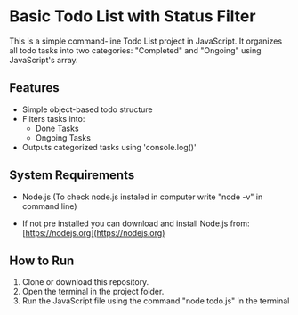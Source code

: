 # Basic Todo List with Status Filter

This is a simple command-line Todo List project in JavaScript. It organizes all todo tasks into two categories: 
"Completed" and "Ongoing" using JavaScript's array.

## Features

- Simple object-based todo structure
- Filters tasks into:
  - Done Tasks
  - Ongoing Tasks
- Outputs categorized tasks using 'console.log()'

## System Requirements

- Node.js (To check node.js instaled in computer write "node -v" in command line)

- If not pre installed you can download and install Node.js from: [https://nodejs.org](https://nodejs.org)

## How to Run

1. Clone or download this repository.
2. Open the terminal in the project folder.
3. Run the JavaScript file using the command "node todo.js" in the terminal

